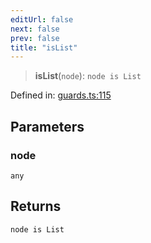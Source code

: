 ```yaml
---
editUrl: false
next: false
prev: false
title: "isList"
---
```


> **isList**(`node`): `node is List`

Defined in: [guards.ts:115](https://github.com/rcs-agents/rcs-lang/blob/3e6d0013c4b9c0c5d7cd39eb149fd10244b5ea0b/packages/ast/src/guards.ts#L115)

## Parameters

### node

`any`

## Returns

`node is List`
